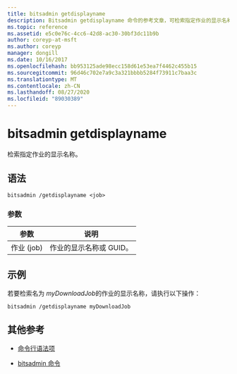 ```yaml
---
title: bitsadmin getdisplayname
description: Bitsadmin getdisplayname 命令的参考文章，可检索指定作业的显示名称。
ms.topic: reference
ms.assetid: e5c0e76c-4cc6-42d8-ac30-30bf3dc11b9b
author: coreyp-at-msft
ms.author: coreyp
manager: dongill
ms.date: 10/16/2017
ms.openlocfilehash: bb953125ade98ecc158d61e53ea7f4462c455b15
ms.sourcegitcommit: 96d46c702e7a9c3a321bbbb5284f73911c7baa3c
ms.translationtype: MT
ms.contentlocale: zh-CN
ms.lasthandoff: 08/27/2020
ms.locfileid: "89030389"
---
```

# <a name="bitsadmin-getdisplayname"></a>bitsadmin getdisplayname

检索指定作业的显示名称。

## <a name="syntax"></a>语法

```
bitsadmin /getdisplayname <job>
```

### <a name="parameters"></a>参数

| 参数 | 说明 |
| -------------- | -------------- |
| 作业 (job) | 作业的显示名称或 GUID。 |

## <a name="examples"></a>示例

若要检索名为 *myDownloadJob*的作业的显示名称，请执行以下操作：

```
bitsadmin /getdisplayname myDownloadJob
```

## <a name="additional-references"></a>其他参考

- [命令行语法项](command-line-syntax-key.md)

- [bitsadmin 命令](bitsadmin.md)
